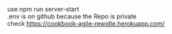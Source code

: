 use npm run server-start <br/>
.env is on github because the Repo is private <br/>
check https://cookbook-agile-rewidle.herokuapp.com/
